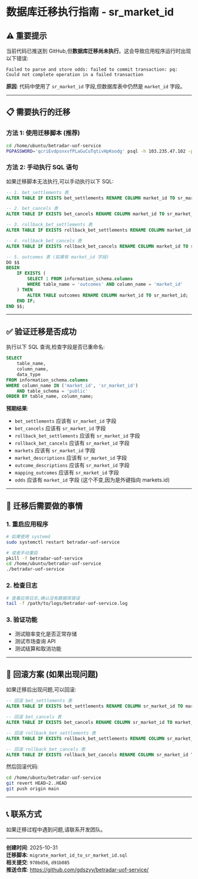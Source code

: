 # 数据库迁移执行指南 - sr_market_id

## ⚠️ 重要提示

当前代码已推送到 GitHub,但**数据库迁移尚未执行**。这会导致应用程序运行时出现以下错误:

```
Failed to parse and store odds: failed to commit transaction: pq: Could not complete operation in a failed transaction
```

**原因**: 代码中使用了 `sr_market_id` 字段,但数据库表中仍然是 `market_id` 字段。

---

## 📋 需要执行的迁移

### 方法 1: 使用迁移脚本 (推荐)

```bash
cd /home/ubuntu/betradar-uof-service
PGPASSWORD='qcriEvdpsnxvfPLaGuCuTqtivHpKoodg' psql -h 103.235.47.102 -p 5432 -U postgres -d betradar_uof -f migrate_market_id_to_sr_market_id.sql
```

### 方法 2: 手动执行 SQL 语句

如果迁移脚本无法执行,可以手动执行以下 SQL:

```sql
-- 1. bet_settlements 表
ALTER TABLE IF EXISTS bet_settlements RENAME COLUMN market_id TO sr_market_id;

-- 2. bet_cancels 表
ALTER TABLE IF EXISTS bet_cancels RENAME COLUMN market_id TO sr_market_id;

-- 3. rollback_bet_settlements 表
ALTER TABLE IF EXISTS rollback_bet_settlements RENAME COLUMN market_id TO sr_market_id;

-- 4. rollback_bet_cancels 表
ALTER TABLE IF EXISTS rollback_bet_cancels RENAME COLUMN market_id TO sr_market_id;

-- 5. outcomes 表 (如果有 market_id 字段)
DO $$
BEGIN
    IF EXISTS (
        SELECT 1 FROM information_schema.columns 
        WHERE table_name = 'outcomes' AND column_name = 'market_id'
    ) THEN
        ALTER TABLE outcomes RENAME COLUMN market_id TO sr_market_id;
    END IF;
END $$;
```

---

## ✅ 验证迁移是否成功

执行以下 SQL 查询,检查字段是否已重命名:

```sql
SELECT 
    table_name, 
    column_name, 
    data_type 
FROM information_schema.columns 
WHERE column_name IN ('market_id', 'sr_market_id')
    AND table_schema = 'public'
ORDER BY table_name, column_name;
```

**预期结果**:
- `bet_settlements` 应该有 `sr_market_id` 字段
- `bet_cancels` 应该有 `sr_market_id` 字段
- `rollback_bet_settlements` 应该有 `sr_market_id` 字段
- `rollback_bet_cancels` 应该有 `sr_market_id` 字段
- `markets` 应该有 `sr_market_id` 字段
- `market_descriptions` 应该有 `sr_market_id` 字段
- `outcome_descriptions` 应该有 `sr_market_id` 字段
- `mapping_outcomes` 应该有 `sr_market_id` 字段
- `odds` 应该有 `market_id` 字段 (这个不变,因为是外键指向 markets.id)

---

## 🔄 迁移后需要做的事情

### 1. 重启应用程序
```bash
# 如果使用 systemd
sudo systemctl restart betradar-uof-service

# 或者手动重启
pkill -f betradar-uof-service
cd /home/ubuntu/betradar-uof-service
./betradar-uof-service
```

### 2. 检查日志
```bash
# 查看应用日志,确认没有数据库错误
tail -f /path/to/logs/betradar-uof-service.log
```

### 3. 验证功能
- 测试赔率变化是否正常存储
- 测试市场查询 API
- 测试结算和取消功能

---

## 🚨 回滚方案 (如果出现问题)

如果迁移后出现问题,可以回滚:

```sql
-- 回滚 bet_settlements 表
ALTER TABLE IF EXISTS bet_settlements RENAME COLUMN sr_market_id TO market_id;

-- 回滚 bet_cancels 表
ALTER TABLE IF EXISTS bet_cancels RENAME COLUMN sr_market_id TO market_id;

-- 回滚 rollback_bet_settlements 表
ALTER TABLE IF EXISTS rollback_bet_settlements RENAME COLUMN sr_market_id TO market_id;

-- 回滚 rollback_bet_cancels 表
ALTER TABLE IF EXISTS rollback_bet_cancels RENAME COLUMN sr_market_id TO market_id;
```

然后回滚代码:
```bash
cd /home/ubuntu/betradar-uof-service
git revert HEAD~2..HEAD
git push origin main
```

---

## 📞 联系方式

如果迁移过程中遇到问题,请联系开发团队。

---

**创建时间**: 2025-10-31  
**迁移脚本**: `migrate_market_id_to_sr_market_id.sql`  
**相关提交**: `970bd56`, `d91b085`  
**推送仓库**: https://github.com/gdszyy/betradar-uof-service/

